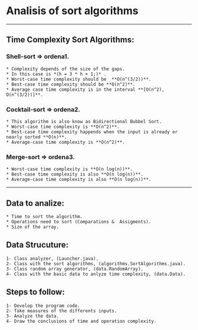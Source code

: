 # Analisis of sort algorithms

---
## Time Complexity Sort Algorithms:

### Shell-sort => ordena1.
    * Complexity depends of the size of the gaps.
    * In this case is *(h = 3 * h + 1;)* .
    * Worst-case time complexity should be  **O(n^(3/2))**.
    * Best-case time complexity should be **O(n^2)**.
    * Average case time complexity is in the interval **[O(n^2), O(n^(3/2))]**.

### Cocktail-sort => ordena2.
    * This algorithm is also know as Bidirectional Bubbel Sort.
    * Worst-case time complexity is **O(n^2)**.
    * Best-case time complexity happends when the input is already or nearly sorted **O(n)**.
    * Average-case time complexity is **O(n^2)**.

### Merge-sort => ordena3. 
    * Worst-case time complexity is **O(n log(n))**.
    * Best-case time complexity is also **O(n log(n))**.
    * Average-case time complexity is also **O(n log(n))**.

---
## Data to analize:
	* Time to sort the algorithm.
	* Operations need to sort (Comparations &  Assigments).
	* Size of the array.

##  Data Strucuture:
	1- Class analyzer, (Launcher.java).
	2- Class with the sort algorithms, (algorithms.SortAlgorithms.java).
    3- Class random array generator, (data.RandomArray).
    4- Class with the basic data to anlyze time complexity, (data.Data).

## Steps to follow:
	1- Develop the program code.
	2- Take measures of the differents inputs.
	3- Analyze the data.
	4- Draw the conclusions of time and operation complexity.
